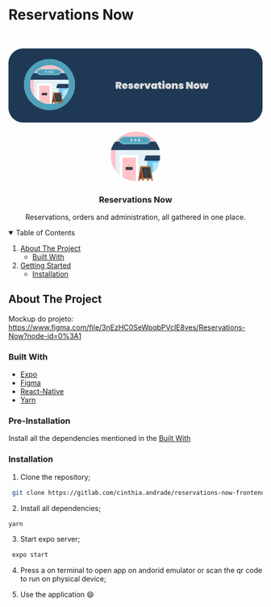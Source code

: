 
# Reservations Now
<br />
<p align="center">
<a align="center">
    <img src="./assetsREADME/Capa.png">
 </a>
</p>
<p align="center">
  <a>
    <img src="./assetsREADME/Logo.png" alt="Logo" width="100" height="100">
  </a>

  <h3 align="center">Reservations Now</h3>

  <p align="center">
    Reservations, orders and administration, all gathered in one place.
  </p>
</p>

<details open="open">
  <summary>Table of Contents</summary>
  <ol>
    <li>
      <a href="#about-the-project">About The Project</a>
      <ul>
        <li><a href="#built-with">Built With</a></li>
      </ul>
    </li>
    <li>
      <a href="#getting-started">Getting Started</a>
      <ul>
        <li><a href="#installation">Installation</a></li>
      </ul>
    </li>
  </ol>
</details>

## About The Project
Mockup do projeto: https://www.figma.com/file/3nEzHC0SeWpqbPVclE8ves/Reservations-Now?node-id=0%3A1

### Built With

* [Expo](https://expo.io)
* [Figma](https://www.figma.com/)
* [React-Native](https://reactnative.dev)
* [Yarn](https://yarnpkg.com)

### Pre-Installation
Install all the dependencies mentioned in the <a href="#built-with">Built With</a>

### Installation

1. Clone the repository;
  ```sh
   git clone https://gitlab.com/cinthia.andrade/reservations-now-frontend.git
   ```

2. Install all dependencies;
  ```sh
  yarn
   ```  

3. Start expo server;
  ```sh
   expo start
   ```


4. Press a on terminal to open app on andorid emulator or scan the qr code to run on physical device;

5. Use the application :smile:
